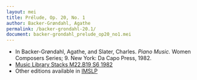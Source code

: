 ```yaml
---
layout: mei
title: Prélude, Op. 20, No. 1
author: Backer-Grøndahl, Agathe
permalink: /backer-grondahl-20.1/
document: backer-grondahl_prelude_op20_no1.mei
---
```


- In Backer-Grøndahl, Agathe, and Slater, Charles. *Piano Music.* Women Composers Series; 9. New York: Da Capo Press, 1982.
- <a href="https://tufts-primo.hosted.exlibrisgroup.com/permalink/f/14dinuo/01TUN_ALMA2185674780003851" target="_blank">Music Library Stacks M22.B19 S6 1982</a>
- Other editions available in <a href="https://imslp.org/wiki/Suite%2C_Op.20_(Backer-Gr%C3%B8ndahl%2C_Agathe)" target="_blank">IMSLP</a>

